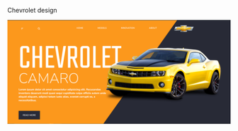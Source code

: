 Chevrolet design

![alt text](https://github.com/TheDevLucas/chevrolet-design/blob/main/chevrolet.png?raw=true)
